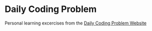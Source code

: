 # Daily Coding Problem
Personal learning excercises from the [Daily Coding Problem Website](https://www.dailycodingproblem.com/)
